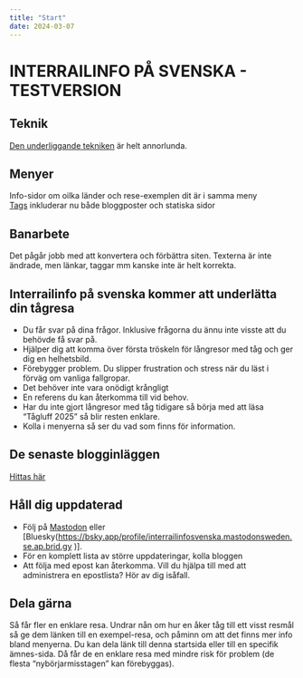 ```yaml
---
title: "Start"
date: 2024-03-07
---
```


# INTERRAILINFO PÅ SVENSKA - TESTVERSION

## Teknik
[Den underliggande tekniken](om-sajten/teknik.md) är helt annorlunda.

## Menyer
Info-sidor om oilka länder och rese-exemplen dit är i samma meny  
[Tags](tags.md) inkluderar nu både bloggposter och statiska sidor


## Banarbete
Det pågår jobb med att konvertera och förbättra siten. Texterna är inte ändrade, men länkar, taggar mm kanske inte är helt korrekta.



## Interrailinfo på svenska kommer att underlätta din tågresa

- Du får svar på dina frågor. Inklusive frågorna du ännu inte visste att du behövde få svar på.  
- Hjälper dig att komma över första tröskeln för långresor med tåg och ger dig en helhetsbild.  
- Förebygger problem. Du slipper frustration och stress när du läst i förväg om vanliga fallgropar.  
- Det behöver inte vara onödigt krångligt
- En referens du kan återkomma till vid behov.
- Har du inte gjort långresor med tåg tidigare så börja med att läsa “Tågluff 2025” så blir resten enklare.
- Kolla i menyerna så ser du vad som finns för information.

## De senaste blogginläggen

[Hittas här](blog/index.md)



## Håll dig uppdaterad

- Följ på [Mastodon](https://mastodonsweden.se/@interrailinfosvenska) eller [Bluesky(https://bsky.app/profile/interrailinfosvenska.mastodonsweden.se.ap.brid.gy )].
- För en komplett lista av större uppdateringar, kolla bloggen  
- Att följa med epost kan återkomma. Vill du hjälpa till med att administrera en epostlista? Hör av dig isåfall.

## Dela gärna

Så får fler en enklare resa. Undrar nån om hur en åker tåg till ett visst resmål så ge dem länken till en exempel-resa, och påminn om att det finns mer info bland menyerna. Du kan dela länk till denna startsida eller till en specifik ämnes-sida. Då får de en enklare resa med mindre risk för problem (de flesta “nybörjarmisstagen” kan förebyggas).
